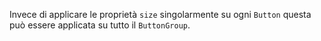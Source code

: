 Invece di applicare le proprietà `size` singolarmente su ogni `Button` questa può essere applicata su tutto il `ButtonGroup`.
